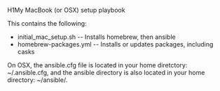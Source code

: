 H1My MacBook (or OSX) setup playbook

This contains the following:
* initial_mac_setup.sh -- Installs homebrew, then ansible
* homebrew-packages.yml -- Installs or updates packages, including casks

On OSX, the ansible.cfg file is located in your home diretctory: ~/.ansible.cfg, and 
the ansible directory is also located in your home directory: ~/ansible/.


